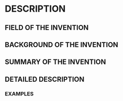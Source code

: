 # DESCRIPTION

## FIELD OF THE INVENTION

## BACKGROUND OF THE INVENTION

## SUMMARY OF THE INVENTION

## DETAILED DESCRIPTION

### EXAMPLES

